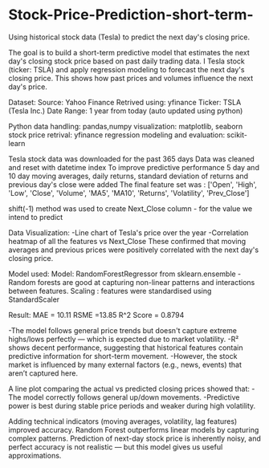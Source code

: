 # Stock-Price-Prediction-short-term-
Using historical stock data (Tesla) to predict the next day's closing price.

The goal is to build a short-term predictive model that estimates the next day's closing stock price based on past daily trading data.
I Tesla stock (ticker: TSLA) and apply regression modeling to forecast the next day's closing price.
This shows how past prices and volumes influence the next day's price.

Dataset:
Source: Yahoo Finance
Retrived using: yfinance
Ticker: TSLA (Tesla Inc.)
Date Range: 1 year from today (auto updated using python)

Python
data handling: pandas,numpy
visualization: matplotlib, seaborn
stock price retrival: yfinance
regression modeling and evaluation: scikit-learn

Tesla stock data was downloaded for the past 365 days
Data was cleaned and reset with datetime index
To improve predictive performance 5 day and 10 day moving averages, daily returns, standard deviation of returns and previous day's close were added
The final feature set was :
['Open', 'High', 'Low', 'Close', 'Volume', 'MA5', 'MA10', 'Returns', 'Volatility', 'Prev_Close']

shift(-1) method was used to create Next_Close column - for the value we intend to predict

Data Visualization:
-Line chart of Tesla's price over the year
-Correlation heatmap of all the features vs Next_Close
These confirmed that moving averages and previous prices were positively correlated with the next day's closing price.

Model used:
Model: RandomForestRegressor from sklearn.ensemble
-Random forests are good at capturing non-linear patterns and interactions between features.
Scaling : features were standardised using StandardScaler

Result:
MAE = 10.11
RSME =13.85
R^2 Score = 0.8794

-The model follows general price trends but doesn't capture extreme highs/lows perfectly — which is expected due to market volatility.
-R² shows decent performance, suggesting that historical features contain predictive information for short-term movement.
-However, the stock market is influenced by many external factors (e.g., news, events) that aren’t captured here.

A line plot comparing the actual vs predicted closing prices showed that:
-The model correctly follows general up/down movements.
-Predictive power is best during stable price periods and weaker during high volatility.

Adding technical indicators (moving averages, volatility, lag features) improved accuracy.
Random Forest outperforms linear models by capturing complex patterns.
Prediction of next-day stock price is inherently noisy, and perfect accuracy is not realistic — but this model gives us useful approximations.
